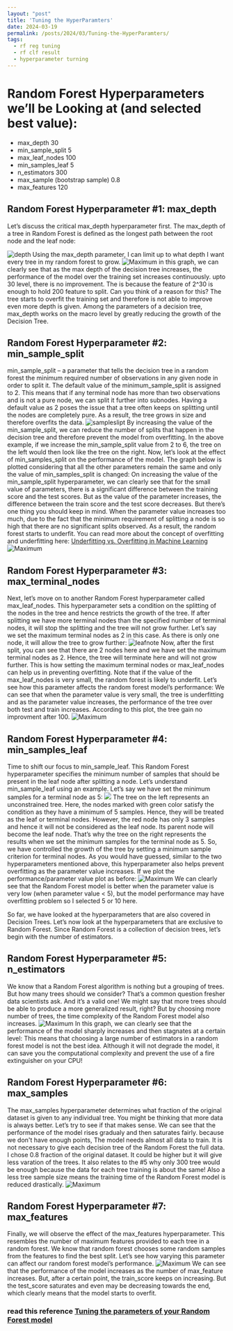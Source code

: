 ```yaml
---
layout: "post"
title: 'Tuning the HyperParamters'
date: 2024-03-19
permalink: /posts/2024/03/Tuning-the-HyperParamters/
tags:
  - rf reg tuning
  - rf clf result
  - hyperparameter turning 
---
```


# Random Forest Hyperparameters we’ll be Looking at (and selected best value):
- max_depth  30
- min_sample_split 5
- max_leaf_nodes 100
- min_samples_leaf 5
- n_estimators 300
- max_sample (bootstrap sample) 0.8
- max_features 120

  
## Random Forest Hyperparameter #1: max_depth
Let’s discuss the critical max_depth hyperparameter first. The max_depth of a tree in Random Forest is defined as the longest path between the root node and the leaf node:

![depth](https://raw.githubusercontent.com/cliffordhu/cliffordhu.github.io/master/_posts/depth.png)
Using the max_depth parameter, I can limit up to what depth I want every tree in my random forest to grow.
![Maximum](https://raw.githubusercontent.com/cliffordhu/cliffordhu.github.io/master/_posts/Image-30-19-24/MaximumDepth.png)
in this graph, we can clearly see that as the max depth of the decision tree increases, the performance of the model over the training set increases continuously. upto 30 level, there is no improvement. The is because the feature of 2^30 is enough to hold 200 feature to split. 
Can you think of a reason for this? The tree starts to overfit the training set and therefore is not able to improve even more depth is given. 
Among the parameters of a decision tree, max_depth works on the macro level by greatly reducing the growth of the Decision Tree.

## Random Forest Hyperparameter #2: min_sample_split
min_sample_split – a parameter that tells the decision tree in a random forest the minimum required number of observations in any given node in order to split it.
The default value of the minimum_sample_split is assigned to 2. This means that if any terminal node has more than two observations and is not a pure node, we can split it further into subnodes.
Having a default value as 2 poses the issue that a tree often keeps on splitting until the nodes are completely pure. As a result, the tree grows in size and therefore overfits the data.
![sampleslipt](https://raw.githubusercontent.com/cliffordhu/cliffordhu.github.io/master/_posts/Image-30-19-24/split.webp)
By increasing the value of the min_sample_split, we can reduce the number of splits that happen in the decision tree and therefore prevent the model from overfitting. In the above example, if we increase the min_sample_split value from 2 to 6, the tree on the left would then look like the tree on the right.
Now, let’s look at the effect of min_samples_split on the performance of the model. The graph below is plotted considering that all the other parameters remain the same and only the value of min_samples_split is changed:
On increasing the value of the min_sample_split hyperparameter, we can clearly see that for the small value of parameters, there is a significant difference between the training score and the test scores. But as the value of the parameter increases, the difference between the train score and the test score decreases.
But there’s one thing you should keep in mind. When the parameter value increases too much, due to the fact that the minimum requirement of splitting a node is so high that there are no significant splits observed. As a result, the random forest starts to underfit.
You can read more about the concept of overfitting and underfitting here:
[Underfitting vs. Overfitting in Machine Learning](https://www.analyticsvidhya.com/blog/2020/02/underfitting-overfitting-best-fitting-machine-learning/?utm_source=blog&utm_medium=beginners-guide-random-forest-hyperparameter-tuning)
![Maximum](https://raw.githubusercontent.com/cliffordhu/cliffordhu.github.io/master/_posts/Image-30-19-24/MinimumSampleSplit.png)

## Random Forest Hyperparameter #3: max_terminal_nodes
Next, let’s move on to another Random Forest hyperparameter called max_leaf_nodes. This hyperparameter sets a condition on the splitting of the nodes in the tree and hence restricts the growth of the tree. If after splitting we have more terminal nodes than the specified number of terminal nodes, it will stop the splitting and the tree will not grow further.
Let’s say we set the maximum terminal nodes as 2 in this case. As there is only one node, it will allow the tree to grow further:
![leafnote](https://raw.githubusercontent.com/cliffordhu/cliffordhu.github.io/master/_posts/Image-30-19-24/leafnode.webp)
Now, after the first split, you can see that there are 2 nodes here and we have set the maximum terminal nodes as 2. Hence, the tree will terminate here and will not grow further. This is how setting the maximum terminal nodes or max_leaf_nodes can help us in preventing overfitting.
Note that if the value of the max_leaf_nodes is very small, the random forest is likely to underfit. Let’s see how this parameter affects the random forest model’s performance:
We can see that when the parameter value is very small, the tree is underfitting and as the parameter value increases, the performance of the tree over both test and train increases. According to this plot, the tree gain no improvment after 100.
![Maximum](https://raw.githubusercontent.com/cliffordhu/cliffordhu.github.io/master/_posts/Image-30-19-24/max_leaf_nodes.png)

## Random Forest Hyperparameter #4: min_samples_leaf
Time to shift our focus to min_sample_leaf. This Random Forest hyperparameter specifies the minimum number of samples that should be present in the leaf node after splitting a node.
Let’s understand min_sample_leaf using an example. Let’s say we have set the minimum samples for a terminal node as 5:
![](https://raw.githubusercontent.com/cliffordhu/cliffordhu.github.io/master/_posts/Image-30-19-24/minsampleleaf.webp)
The tree on the left represents an unconstrained tree. Here, the nodes marked with green color satisfy the condition as they have a minimum of 5 samples. Hence, they will be treated as the leaf or terminal nodes.
However, the red node has only 3 samples and hence it will not be considered as the leaf node. Its parent node will become the leaf node. That’s why the tree on the right represents the results when we set the minimum samples for the terminal node as 5.
So, we have controlled the growth of the tree by setting a minimum sample criterion for terminal nodes. As you would have guessed, similar to the two hyperparameters mentioned above, this hyperparameter also helps prevent overfitting as the parameter value increases.
If we plot the performance/parameter value plot as before:
![Maximum](https://raw.githubusercontent.com/cliffordhu/cliffordhu.github.io/master/_posts/Image-30-19-24/MinimumSampleLeaf.png)
We can clearly see that the Random Forest model is better when the parameter value is very low (when parameter value < 5), but the model performance may have overfitting problem so I selected 5 or 10 here.

So far, we have looked at the hyperparameters that are also covered in Decision Trees. Let’s now look at the hyperparameters that are exclusive to Random Forest. Since Random Forest is a collection of decision trees, let’s begin with the number of estimators.

## Random Forest Hyperparameter #5: n_estimators
We know that a Random Forest algorithm is nothing but a grouping of trees. But how many trees should we consider? That’s a common question fresher data scientists ask. And it’s a valid one!
We might say that more trees should be able to produce a more generalized result, right? But by choosing more number of trees, the time complexity of the Random Forest model also increases.
![Maximum](https://raw.githubusercontent.com/cliffordhu/cliffordhu.github.io/master/_posts/Image-30-19-24/Nestimator.png)
In this graph, we can clearly see that the performance of the model sharply increases and then stagnates at a certain level:
This means that choosing a large number of estimators in a random forest model is not the best idea. Although it will not degrade the model, it can save you the computational complexity and prevent the use of a fire extinguisher on your CPU!

## Random Forest Hyperparameter #6: max_samples
The max_samples hyperparameter determines what fraction of the original dataset is given to any individual tree. You might be thinking that more data is always better. Let’s try to see if that makes sense.
We can see that the performance of the model rises gradualy and then saturates fairly. because we don't have enough points, The model needs almost all data to train. It is not necessary to give each decision tree of the Random Forest the full data. 
I chose 0.8 fraction of the original dataset. It could be higher but it will give less varation of the trees. It also relates to the #5 why only 300 tree would be enough because the data for each tree training is about the same!
Also a less tree sample size means the training time of the Random Forest model is reduced drastically.
![Maximum](https://raw.githubusercontent.com/cliffordhu/cliffordhu.github.io/master/_posts/Image-30-19-24/maximumsamples.png)

## Random Forest Hyperparameter #7: max_features
Finally, we will observe the effect of the max_features hyperparameter. This resembles the number of maximum features provided to each tree in a random forest.
We know that random forest chooses some random samples from the features to find the best split. Let’s see how varying this parameter can affect our random forest model’s performance.
![Maximum](https://raw.githubusercontent.com/cliffordhu/cliffordhu.github.io/master/_posts/Image-30-19-24/MaximumFeature.png)
We can see that the performance of the model increases as the number of max_feature increases. But, after a certain point, the train_score keeps on increasing. But the test_score saturates and even may be decreasing towards the end, which clearly means that the model starts to overfit.


### read this reference [Tuning the parameters of your Random Forest model](https://www.analyticsvidhya.com/blog/2020/03/beginners-guide-random-forest-hyperparameter-tuning/)

